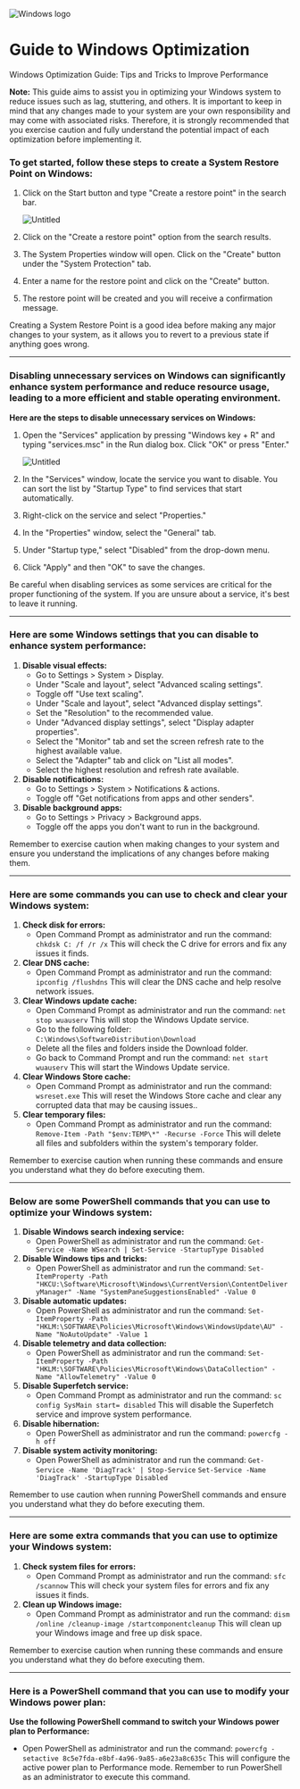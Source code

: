 ![Windows logo](https://cdn.discordapp.com/attachments/745657576779415666/1086782666499690536/windows.png)
# Guide to Windows Optimization
Windows Optimization Guide: Tips and Tricks to Improve Performance

**Note:** This guide aims to assist you in optimizing your Windows system to reduce issues such as lag, stuttering, and others. It is important to keep in mind that any changes made to your system are your own responsibility and may come with associated risks. Therefore, it is strongly recommended that you exercise caution and fully understand the potential impact of each optimization before implementing it.

### To get started, follow these steps to create a System Restore Point on Windows:

1. Click on the Start button and type "Create a restore point" in the search bar.
    
    ![Untitled](https://s3-us-west-2.amazonaws.com/secure.notion-static.com/a8d3bc63-188f-4704-8669-e392e7c5f85a/Untitled.png)
    
2. Click on the "Create a restore point" option from the search results.
3. The System Properties window will open. Click on the "Create" button under the "System Protection" tab.
4. Enter a name for the restore point and click on the "Create" button.
5. The restore point will be created and you will receive a confirmation message.

Creating a System Restore Point is a good idea before making any major changes to your system, as it allows you to revert to a previous state if anything goes wrong.

---

### Disabling unnecessary services on Windows can significantly enhance system performance and reduce resource usage, leading to a more efficient and stable operating environment.

**Here are the steps to disable unnecessary services on Windows:**

1. Open the "Services" application by pressing "Windows key + R" and typing "services.msc" in the Run dialog box. Click "OK" or press "Enter."
    
    ![Untitled](https://s3-us-west-2.amazonaws.com/secure.notion-static.com/5d2f9c23-733d-41bc-9441-a51fb84d0238/Untitled.png)
    
2. In the "Services" window, locate the service you want to disable. You can sort the list by "Startup Type" to find services that start automatically.
3. Right-click on the service and select "Properties."
4. In the "Properties" window, select the "General" tab.
5. Under "Startup type," select "Disabled" from the drop-down menu.
6. Click "Apply" and then "OK" to save the changes.

Be careful when disabling services as some services are critical for the proper functioning of the system. If you are unsure about a service, it's best to leave it running.

---

### Here are some Windows settings that you can disable to enhance system performance:

1. **Disable visual effects:**
    - Go to Settings > System > Display.
    - Under "Scale and layout", select "Advanced scaling settings".
    - Toggle off "Use text scaling".
    - Under "Scale and layout", select "Advanced display settings".
    - Set the "Resolution" to the recommended value.
    - Under "Advanced display settings", select "Display adapter properties".
    - Select the "Monitor" tab and set the screen refresh rate to the highest available value.
    - Select the "Adapter" tab and click on "List all modes".
    - Select the highest resolution and refresh rate available.
2. **Disable notifications:**
    - Go to Settings > System > Notifications & actions.
    - Toggle off "Get notifications from apps and other senders".
3. **Disable background apps:**
    - Go to Settings > Privacy > Background apps.
    - Toggle off the apps you don't want to run in the background.

Remember to exercise caution when making changes to your system and ensure you understand the implications of any changes before making them.

---

### Here are some commands you can use to check and clear your Windows system:

1. **Check disk for errors:**
    - Open Command Prompt as administrator and run the command:
    `chkdsk C: /f /r /x`
    This will check the C drive for errors and fix any issues it finds.
2. **Clear DNS cache:**
    - Open Command Prompt as administrator and run the command:
    `ipconfig /flushdns`
    This will clear the DNS cache and help resolve network issues.
3. **Clear Windows update cache:**
    - Open Command Prompt as administrator and run the command:
    `net stop wuauserv`
    This will stop the Windows Update service.
    - Go to the following folder:
    `C:\Windows\SoftwareDistribution\Download`
    - Delete all the files and folders inside the Download folder.
    - Go back to Command Prompt and run the command:
    `net start wuauserv`
    This will start the Windows Update service.
4. **Clear Windows Store cache:**
    - Open Command Prompt as administrator and run the command:
    `wsreset.exe`
    This will reset the Windows Store cache and clear any corrupted data that may be causing issues..
5. **Clear temporary files:**
    - Open Command Prompt as administrator and run the command:
    `Remove-Item -Path "$env:TEMP\*" -Recurse -Force`
    This will delete all files and subfolders within the system's temporary folder.

Remember to exercise caution when running these commands and ensure you understand what they do before executing them.

---

### Below are some PowerShell commands that you can use to optimize your Windows system:

1. **Disable Windows search indexing service:**
    - Open PowerShell as administrator and run the command:
    `Get-Service -Name WSearch | Set-Service -StartupType Disabled`
2. **Disable Windows tips and tricks:**
    - Open PowerShell as administrator and run the command:
    `Set-ItemProperty -Path "HKCU:\Software\Microsoft\Windows\CurrentVersion\ContentDeliveryManager" -Name "SystemPaneSuggestionsEnabled" -Value 0`
3. **Disable automatic updates:**
    - Open PowerShell as administrator and run the command:
    `Set-ItemProperty -Path "HKLM:\SOFTWARE\Policies\Microsoft\Windows\WindowsUpdate\AU" -Name "NoAutoUpdate" -Value 1`
4. **Disable telemetry and data collection:**
    - Open PowerShell as administrator and run the command:
    `Set-ItemProperty -Path "HKLM:\SOFTWARE\Policies\Microsoft\Windows\DataCollection" -Name "AllowTelemetry" -Value 0`
5. **Disable Superfetch service:**
    - Open Command Prompt as administrator and run the command:
    `sc config SysMain start= disabled`
    This will disable the Superfetch service and improve system performance.
6. **Disable hibernation:**
    - Open PowerShell as administrator and run the command:
    `powercfg -h off`
7. **Disable system activity monitoring:**
    - Open PowerShell as administrator and run the command:
    `Get-Service -Name 'DiagTrack' | Stop-Service`
    `Set-Service -Name 'DiagTrack' -StartupType Disabled`

Remember to use caution when running PowerShell commands and ensure you understand what they do before executing them.

---

### Here are some extra commands that you can use to optimize your Windows system:

1. **Check system files for errors:**
    - Open Command Prompt as administrator and run the command:
    `sfc /scannow`
    This will check your system files for errors and fix any issues it finds.
2. **Clean up Windows image:**
    - Open Command Prompt as administrator and run the command:
    `dism /online /cleanup-image /startcomponentcleanup`
    This will clean up your Windows image and free up disk space.

Remember to exercise caution when running these commands and ensure you understand what they do before executing them.

---

### Here is a PowerShell command that you can use to modify your Windows power plan:

**Use the following PowerShell command to switch your Windows power plan to Performance:**

- Open PowerShell as administrator and run the command:
`powercfg -setactive 8c5e7fda-e8bf-4a96-9a85-a6e23a8c635c`
This will configure the active power plan to Performance mode.
Remember to run PowerShell as an administrator to execute this command.

